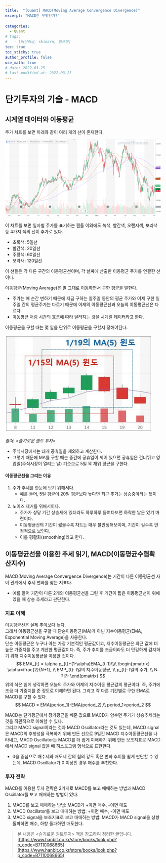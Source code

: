 ```yaml
---
title:  "[Quant] MACD(Moving Average Convergence Divergence)"
excerpt: "MACD란 무엇인가?"

categories: 
  - Quant
# tags: 
#   - [머신러닝, sklearn, 핸즈온]
toc: true
toc_sticky: true
author_profile: false
use_math: true
# date: 2022-03-25
# last_modified_at: 2022-03-25
---
```


# 단기투자의 기술 - MACD

## 시계열 데이터와 이동평균

주가 차트를 보면 아래와 같이 여러 개의 선이 존재한다.

![APPL_shortcut](/assets/images/posts/Finance/quant_macd/APPL_chart.png)

이 차트를 보면 일자별 주가를 표기하는 캔들 이외에도 녹색, 빨간색, 오랜지색, 보라색 등 4가지 색의 선이 추가로 있다.
- 초록색: 5일선
- 빨간색: 20일선
- 주황색: 60일선
- 보라새: 120일선

이 선들은 각 다른 구간의 이동평균선이며, 각 날짜에 산출한 이동평균 주가를 연결한 선이다. 

이동평균(Moving Average)은 말 그대로 이동하면서 구한 평균을 말한다.
- 주가는 매 순간 변하기 때문에 지금 구하는 일주일 동안의 평균 주가와 어제 구한 일주일 간의 평균주가는 다르기 때문에 어제의 이동평균선과 오늘의 이동평균선은 다르다.
- 이동평균 처럼 시간의 흐름에 따라 달라지는 것을 시계열 데이터라고 한다.

이동평균을 구할 때는 몇 일을 단위로 이동평균을 구할지 정해야된다.



![MA_window](/assets/images/posts/Finance/quant_macd/MA_window.png)

*출처: <슬기로운 퀀트 투자>*

- 주식시장에서는 대개 공휴일을 제외하고 계산한다. 
- 그렇기 때문에 MA를 구할 때는 중간에 공휴일이 끼어 있으면 공휴일은 건너뛰고 영업일(주식시장이 열리는 날) 기준으로 5일 꽉 채워 평균을 구한다.


#### 이동평균선을 그리는 이유
1. 주가 추세를 한눈에 보기 위해서다.
    - 예를 들어, 5일 평균이 20일 평균보다 높다면 최근 추가는 상승중이라는 뜻이다.  
2. 노이즈 제거를 위해서이다.
    - 주가가 상당 기간 상승세에 있더라도 하루하루 들여다보면 하락한 날은 있기 마련이다.
    - 이동평균선의 기간이 짧을수록 차트는 매우 불안정해보이며, 기간이 길수록 안정적으로 보인다.
    - 이를 평활화(smoothing)라고 한다.

## 이동평균선을 이용한 추세 읽기, MACD(이동평균수렴확산지수)
MACD(Moving Average Convergence Divergence)는 기간이 다른 이동평균선 사이 관계에서 추세 변화를 찾는 지표다. 
- 예를 들어 기간이 다른 2개의 이동평균선을 그린 후 기간이 짧은 이동평균선이 위에 있을 때 상승 추세라고 판단한다.
### 지표 이해
이동평균선은 실제 추이보다 늦다.<br>
그래서 이동평균선을 구할 때 단순이동평균(MA)가 아닌 지수이동평균(EMA, Exponential Moving Average)을 사용한다. <br>
단순 이동평균은 누구나 아는 가장 기본적인 평균값이고, 지수이동평균은 최근 값에 더 높은 가중치를 주고 계산한 평균값이다. 즉, 주가 추이를 조금이라도 더 민감하게 감지하기 위해 지수이동평균을 이용한 것이다.
$$
EMA_{t} = \alpha p_{t}+(1-\alpha)EMA_{t-1}\\\\
\begin{pmatrix}
\alpha=\frac{2}{N+1}, \\
EMP_{t}: t일의 지수이동평균, \\
p_{t}: t일의 주가, \\
N: 기간
\end{pmatrix}
$$
위의 식은 쉽게 생각하면 오늘의 주가와 어제의 지수이동 평균값의 평균이다. 즉, 주가에 조금 더 가중치를 준 정도로 이해하면 된다. 
그리고 각 다른 기간별로 구한 EMA로 MACD를 구할 수 있다.
$$
MACD = EMA(period_1)-EMA(period_2),\\ period_1<period_2
$$

MACD는 단기평균에서 장기평균을 빼준 값으로 MACD가 양수면 주가가 상승추세라는 것을 직관적으로 이해할 수 있다.<br>
그리고 MACD signal이라는 것과 MACD Oscillator라는 것도 있는데, MACD signal은 MACD의 후행성을 극복하기 위해 만든 선으로 9일간 MACD 지수이동평균선을 나타내고, MACD Oscillator는 MACD를 더 쉽게 이해하기 위해 만든 보조지표로 MACD에서 MACD signal 값을 빼 히스토그램 형식으로 표현한다.
- 0을 중심으로 매수세와 매도세 간의 힘의 강도 혹은 변화 추이를 쉽게 판단할 수 있는데, MACD Oscillator가 0 이상인 경우 매수를 추천한다.


### 투자 전략
MACD를 이용한 투자 전략은 2가지로 MACD를 보고 매매하는 방법과 MACD Oscillator를 보고 매매하는 방법이 있다.
1. MACD를 보고 매매하는 방법: MACD가 +이면 매수, -이면 매도
2. MACD Oscillator를 보고 매매하는 방법: +이면 매수, -이면 매도
3. MACD signal을 보조지표로 보고 매매하는 방법: MACD가 MACD signal을 상향 돌파하면 매수, 하향 돌파하면 매도한다.


> 본 내용은 <슬기로운 퀀트투자> 책을 참고하여 정리한 글입니다. <br>
[https://www.hanbit.co.kr/store/books/look.php?p_code=B7110068665](https://www.hanbit.co.kr/store/books/look.php?p_code=B7110068665)
> 